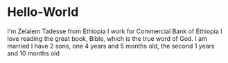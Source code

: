# Hello-World
I'm Zelalem Tadesse from Ethiopia
I work for Commercial Bank of Ethiopia 
I love reading the great book, Bible, which is the true word of God.
I am married 
I have 2 sons, one 4 years and 5 months old, the second 1 years and 10 months old
